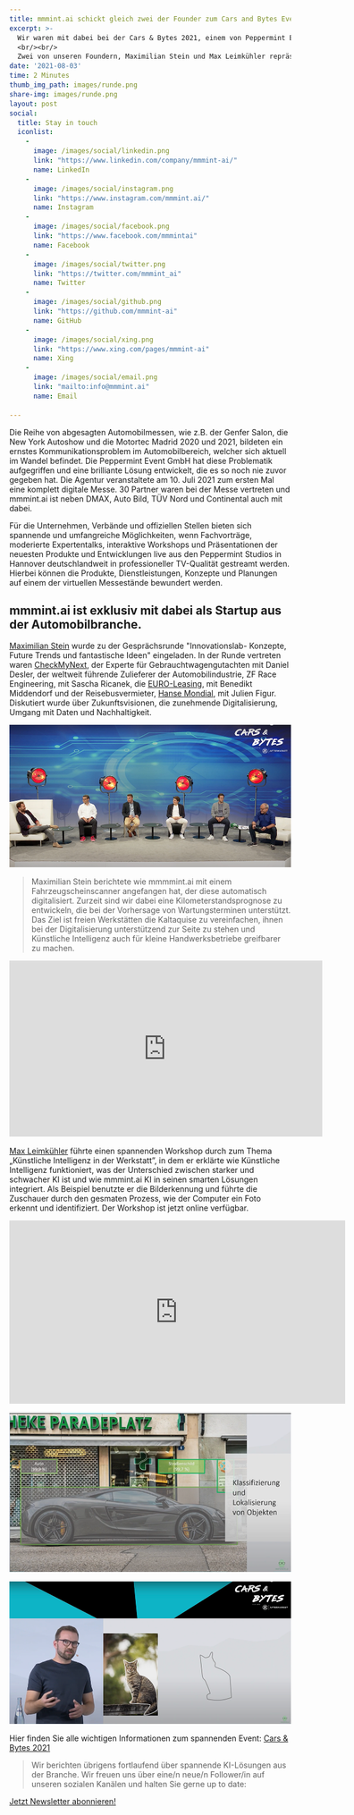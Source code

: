 ```yaml
---
title: mmmint.ai schickt gleich zwei der Founder zum Cars and Bytes Event nach Hannover 
excerpt: >-
  Wir waren mit dabei bei der Cars & Bytes 2021, einem von Peppermint Event und Sidney Industries durchgeführten Mobility Summit. Die Messe befasst sich mit allen nur denkbaren Themen rund um die Bereiche Automobil und Mobilität, wie Mobilitätskonzepte, Elektromobilität, Rahmendienstleistungen usw. Diese werden in Form von moderierten Podiumsdiskussionen, interaktiven Workshops und 3D-Exhibits präsentiert.
  <br/><br/> 
  Zwei von unseren Foundern, Maximilian Stein und Max Leimkühler repräsentierten uns auf der Business Stage und in einem interaktiven Workshop.
date: '2021-08-03' 
time: 2 Minutes
thumb_img_path: images/runde.png
share-img: images/runde.png
layout: post
social: 
  title: Stay in touch
  iconlist: 
    - 
      image: /images/social/linkedin.png
      link: "https://www.linkedin.com/company/mmmint-ai/"
      name: LinkedIn
    - 
      image: /images/social/instagram.png
      link: "https://www.instagram.com/mmmint.ai/"
      name: Instagram
    - 
      image: /images/social/facebook.png
      link: "https://www.facebook.com/mmmintai"
      name: Facebook
    - 
      image: /images/social/twitter.png
      link: "https://twitter.com/mmmint_ai"
      name: Twitter
    - 
      image: /images/social/github.png
      link: "https://github.com/mmmint-ai"
      name: GitHub
    - 
      image: /images/social/xing.png
      link: "https://www.xing.com/pages/mmmint-ai"
      name: Xing
    - 
      image: /images/social/email.png
      link: "mailto:info@mmmint.ai"
      name: Email 

---
```


Die Reihe von abgesagten Automobilmessen, wie z.B. der Genfer Salon, die New York Autoshow und die Motortec Madrid 2020 und 2021, bildeten ein ernstes Kommunikationsproblem im Automobilbereich, welcher sich aktuell im Wandel befindet. Die Peppermint Event GmbH hat diese Problematik aufgegriffen und eine brilliante Lösung entwickelt, die es so noch nie zuvor gegeben hat. Die Agentur veranstaltete am 10. Juli 2021 zum ersten Mal eine komplett digitale Messe. 30 Partner waren bei der Messe vertreten und mmmint.ai ist neben DMAX, Auto Bild, TÜV Nord und Continental auch mit dabei. 

Für die Unternehmen, Verbände und offiziellen Stellen bieten sich spannende und umfangreiche Möglichkeiten, wenn Fachvorträge, moderierte Expertentalks, interaktive Workshops und Präsentationen der neuesten Produkte und Entwicklungen live aus den Peppermint Studios in Hannover deutschlandweit in professioneller TV-Qualität gestreamt werden. Hierbei können die Produkte, Dienstleistungen, Konzepte und Planungen auf einem der virtuellen Messestände bewundert werden. 

## mmmint.ai ist exklusiv mit dabei als Startup aus der Automobilbranche. 

[Maximilian Stein](https://www.linkedin.com/in/maximilian-stein/) wurde zu der Gesprächsrunde "Innovationslab- Konzepte, Future Trends und fantastische Ideen" eingeladen. In der Runde vertreten waren [CheckMyNext]( https://www.checkmynext.de/), der Experte für Gebrauchtwagengutachten mit Daniel Desler, der weltweit führende Zulieferer der Automobilindustrie, ZF Race Engineering, mit Sascha Ricanek, die [EURO-Leasing](https://euroleasing.eu/), mit Benedikt Middendorf und der Reisebusvermieter, [Hanse Mondial](https://www.hansemondial.de/de/), mit Julien Figur. Diskutiert wurde über Zukunftsvisionen, die zunehmende Digitalisierung, Umgang mit Daten und Nachhaltigkeit. 

![Max Stein bei Cars&Bytes](/images/runde.png) 

> Maximilian Stein berichtete wie mmmmint.ai mit einem Fahrzeugscheinscanner angefangen hat, der diese automatisch digitalisiert. Zurzeit sind wir dabei eine Kilometerstandsprognose zu entwickeln, die bei der Vorhersage von Wartungsterminen unterstützt. Das Ziel ist freien Werkstätten die Kaltaquise zu vereinfachen, ihnen bei der Digitalisierung unterstützend zur Seite zu stehen und Künstliche Intelligenz auch für kleine Handwerksbetriebe greifbarer zu machen.
 
<iframe width="560" height="315" src="https://www.youtube.com/embed/gpUW573cH0M" title="YouTube video player" frameborder="0" allow="accelerometer; autoplay; clipboard-write; encrypted-media; gyroscope; picture-in-picture" allowfullscreen></iframe>

[Max Leimkühler](https://www.linkedin.com/in/maxleimkuehler/) führte einen spannenden Workshop durch zum Thema „Künstliche Intelligenz in der Werkstatt”, in dem er erklärte wie Künstliche Intelligenz funktioniert, was der Unterschied zwischen starker und schwacher KI ist und wie mmmint.ai KI in seinen smarten Lösungen integriert. Als Beispiel benutzte er die Bilderkennung und führte die Zuschauer durch den gesmaten Prozess, wie der Computer ein Foto erkennt und identifiziert. Der Workshop ist jetzt online verfügbar.  

<iframe width="601" height="328" src="https://www.youtube.com/embed/MrYJ4dP_DDM" title="YouTube video player" frameborder="0" allow="accelerometer; autoplay; clipboard-write; encrypted-media; gyroscope; picture-in-picture" allowfullscreen></iframe>

![Bilderkennung Auto](/images/auto.png) 

![Bilderkennung Katze](/images/katze.png) 

Hier finden Sie alle wichtigen Informationen zum spannenden Event: [Cars & Bytes 2021](https://carsandbytes.de/)  

> Wir berichten übrigens fortlaufend über spannende KI-Lösungen aus der Branche. Wir freuen uns über eine/n neue/n Follower/in auf unseren sozialen Kanälen und halten Sie gerne up to date: 

[Jetzt Newsletter abonnieren!](https://form.typeform.com/to/QPpiD9wh?typeform-medium=embed-snippet) 

 
